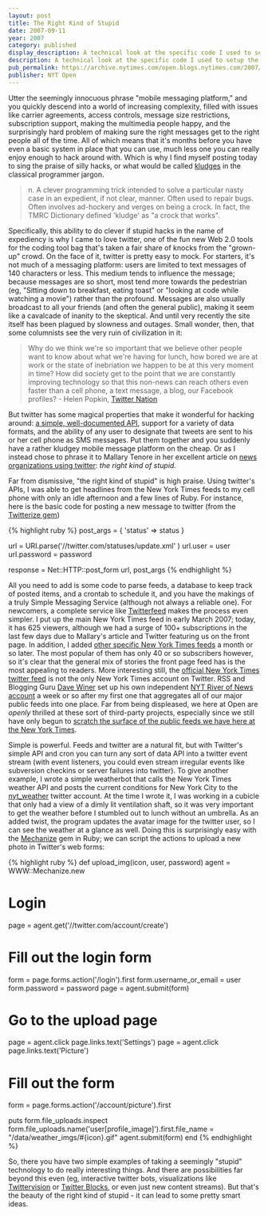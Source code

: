 ```yaml
---
layout: post
title: The Right Kind of Stupid
date: 2007-09-11
year: 2007
category: published
display_description: A technical look at the specific code I used to setup the @nytimes Twitter account. Little did I know it would lead to years of tinkering around. For more details, check out the [@nytimes twitter account]({% link _projects/nytimes-twitter %}) project page.
description: A technical look at the specific code I used to setup the @nytimes Twitter account.
pub_permalink: https://archive.nytimes.com/open.blogs.nytimes.com/2007/09/11/the-right-kind-of-stupid/
publisher: NYT Open
---
```

Utter the seemingly innocuous phrase "mobile messaging platform," and you quickly descend into a world of increasing complexity, filled with issues like carrier agreements, access controls, message size restrictions, subscription support, making the multimedia people happy, and the surprisingly hard problem of making sure the right messages get to the right people all of the time. All of which means that it's months before you have even a basic system in place that you can use, much less one you can really enjoy enough to hack around with. Which is why I find myself posting today to sing the praise of silly hacks, or
what would be called [kludges](https://www.clueless.com/jargon3.0.0/kluge.html) in the classical programmer jargon.

> n. A clever programming trick intended to solve a particular nasty case in an expedient, if not clear, manner. Often used to repair bugs. Often involves ad-hockery and verges on being a crock. In fact, the TMRC Dictionary defined 'kludge' as "a crock that works".

Specifically, this ability to do clever if stupid hacks in the name of expediency is why I came to love twitter, one of the fun new Web 2.0 tools for the coding tool bag that's taken a fair share of knocks from the "grown-up" crowd. On the face of it, twitter is pretty easy to mock. For starters, it's not much of a messaging platform: users are limited to text messages of 140 characters or less. This medium tends to influence the message; because messages are so short, most tend more towards the pedestrian (eg, "Sitting down to breakfast, eating toast" or "looking at code while watching a movie") rather than the profound. Messages are also usually broadcast to all your friends (and often the general public), making it seem like a cavalcade of inanity to the skeptical.
And until very recently the site itself has been plagued by slowness and outages. Small wonder, then, that some columnists see the very ruin of civilization in it:

> Why do we think we're so important that we believe other people want to know about what we're having for lunch, how bored we are at work or the state of inebriation we happen to be at this very moment
in time? How did society get to the point that we are constantly improving technology so that this non-news can reach others even faster than a cell phone, a text message, a blog, our Facebook profiles? - Helen Popkin, [Twitter Nation](https://www.msnbc.msn.com/id/18445274/)

But twitter has some magical properties that make it wonderful for hacking around: [a simple, well-documented API](https://groups.google.com/group/twitter-development-talk/web/api-documentation), support for a variety of data formats, and the ability of any user to designate that tweets are sent to his or her cell phone as SMS messages. Put them together and you suddenly have a rather kludgey mobile message platform on the cheap. Or as I instead chose to phrase it to Mallary Tenore in her excellent article on [news organizations using twitter](https://www.poynter.org/column.asp?id=101&amp;aid=128918): _the right kind of stupid._

Far from dismissive, "the right kind of stupid" is high praise. Using twitter's APIs, I was able to get headlines from the New York Times feeds to my cell phone with only an idle afternoon and a few lines of Ruby. For instance, here is the basic code for posting a new message to twitter (from the [Twitterize gem](https://nycrb.rubyforge.org/twitterize/))

{% highlight ruby %}
post_args = {
  'status' => status
}
 
url = URI.parse('//twitter.com/statuses/update.xml' )
url.user = user
url.password = password
 
response = Net::HTTP::post_form url, post_args
{% endhighlight %}

All you need to add is some code to parse feeds, a database to keep track of posted items, and a crontab to schedule it, and you have the makings of a truly Simple Messaging Service (although not always a reliable one). For newcomers, a complete service like [Twitterfeed](https://www.twitterfeed.com/) makes the process even simpler. I put up the main New York Times feed in early March 2007; today, it has 625 viewers, although we had a surge of 100+ subscriptions in the last few days due to Mallary's article and Twitter featuring us on the front page. In addition, I added [other specific New York Times feeds](https://www.twitter.com/nytimes/friends) a month or so later. The most popular of them has only 40 or so subscribers however, so it's clear that the general mix of stories the front page feed has is the most appealing to readers. More interesting still, the [official New York Times twitter feed](https://www.twitter.com/nytimes) is not the only New York Times account on Twitter. RSS and Blogging Guru [Dave Winer](https://www.scripting.com/) set up his own independent [NYT River of News account](https://www.xcancel.com/nyt) a week or so after my first one that aggregates all of our major public feeds into one place. Far from being displeased, we here at Open are _openly_ thrilled at these sort of third-party projects, especially since we still have only begun to [scratch the surface of the public feeds we have here at the New York Times](https://archive.nytimes.com/open.blogs.nytimes.com/2007/08/15/rss-you/).

Simple is powerful. Feeds and twitter are a natural fit, but with Twitter's simple API and cron you can turn any sort of data API into a twitter event stream (with event listeners, you could even stream irregular events like subversion checkins or server failures into twitter). To give another example, I wrote a simple weatherbot that calls the New York Times weather API and posts the current conditions for New York City to the [nyt_weather](https://www.twitter.com/nyt_weather) twitter account. At the time I wrote it, I was working in a cubicle that only had a view of a dimly lit ventilation shaft, so it was very important to get the weather before I stumbled out to lunch without an umbrella. As an added twist, the program updates the avatar image for the twitter user, so I can see the weather at a glance as well. Doing this is surprisingly easy with the [Mechanize](https://mechanize.rubyforge.org/mechanize/) gem in Ruby; we can script the actions to upload a new photo in Twitter's web forms:

{% highlight ruby %}
def upload_img(icon, user, password)
  agent = WWW::Mechanize.new
 
  # Login
  page  = agent.get('//twitter.com/account/create')
 
  # Fill out the login form
  form  = page.forms.action('/login').first
  form.username_or_email = user
  form.password = password
  page  = agent.submit(form)
 
  # Go to the upload page
  page  = agent.click page.links.text('Settings')
  page  = agent.click page.links.text('Picture')
 
  # Fill out the form
  form  = page.forms.action('/account/picture').first
 
  puts form.file_uploads.inspect
  form.file_uploads.name('user[profile_image]').first.file_name = "/data/weather_imgs/#{icon}.gif" 
  agent.submit(form)
end
{% endhighlight %}

So, there you have two simple examples of taking a seemingly "stupid" technology to do really interesting things. And there are possibilities far beyond this even (eg, interactive twitter bots, visualizations like [Twittervision](https://www.twittervision.com/) or [Twitter Blocks](https://explore.twitter.com/blocks/), or even just new content streams). But that's the beauty of the right kind of stupid - it can lead to some pretty smart ideas.
